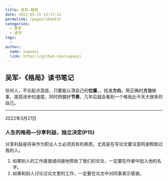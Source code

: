 ```yaml
---
title: 吴军-格局
date: 2022-05-21 13:17:12
permalink: /pages/1bad13/
categories:
  - 更多
  - 读书
tags:
  - 
author: 
  name: xugaoyi
  link: https://github.com/xugaoyi
---
```

## 吴军-《格局》读书笔记



任何人，不论起点高低，只要能认清自己的**位置**，，找准**方向**，用正确的**方法**做事，提高进步的速度，同时把握好**节奏**，几年后就会看到一个格局比今天大很多的自己。



-----

2022年3月21日

### 人生的格局—分享利益，独立决定(P15)

分享利益是将来作为职业人士必须具有的素质。尤其是在写论文要注意鸣谢帮助过我的人。

1. 如果别人的工作直接或间接地帮助了我们的论文，一定要在作者中加入他的名字。
2. 如果和别人讨论过论文里的工作，一定要在论文中对同事表示感谢。

